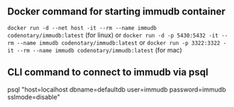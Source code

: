 ## Docker command for starting immudb container

`docker run -d --net host -it --rm --name immudb codenotary/immudb:latest` (for linux)
or
`docker run -d -p 5430:5432 -it --rm --name immudb codenotary/immudb:latest`
or
`docker run -p 3322:3322 -it --rm --name immudb codenotary/immudb:latest` (for mac)

## CLI command to connect to immudb via psql

psql "host=localhost dbname=defaultdb user=immudb password=immudb sslmode=disable"
